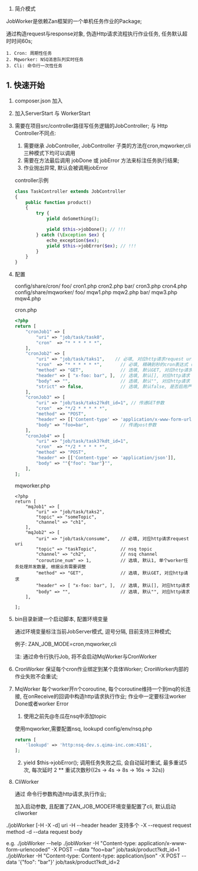 
1. 简介模式

JobWorker是依赖Zan框架的一个单机任务作业的Package;

通过构造request与response对象, 伪造Http请求流程执行作业任务, 任务默认超时时间60s;

    1. Cron: 周期性任务
    2. Mqworker: NSQ消息队列实时任务
    3. Cli: 命令行一次性任务



## 1. 快速开始

1. composer.json 加入

2. 加入ServerStart 与 WorkerStart

3. 需要在项目src/controller路径写任务逻辑的JobController;
    与 Http Controller不同点:
    1. 需要继承 JobController, JobController 子类的方法在cron,mqworker,cli三种模式下均可以调用
    2. 需要在方法最后调用 jobDone 或 jobError 方法来标注任务执行结果;
    3. 作业抛出异常, 默认会被调用jobError

    controller示例

    ```php
    class TaskController extends JobController
    {
        public function product()
        {
            try {
                yield doSomething();

                yield $this->jobDone(); // !!!
            } catch (\Exception $ex) {
                echo_exception($ex);
                yield $this->jobError($ex); // !!!
            }
        }
    }
    ```

4. 配置

    config/share/cron/
        foo/
            cron1.php
            cron2.php
        bar/
            cron3.php
            cron4.php
    config/share/mqworker/
        foo/
            mqw1.php
            mqw2.php
        bar/
            mqw3.php
            mqw4.php

    cron.php

    ~~~php
    <?php
    return [
        "cronJob1" => [
            "uri" => "job/task/task0",
            "cron"  => "* * * * * *",
        ],
        "cronJob2" => [
            "uri" => "job/task/taks1",    // 必填, 对应http请求request uri
            "cron"  => "* * * * * *",       // 必填, 精确到秒的cron表达式 (秒 分 时 天 月 周)
            "method" => "GET",              // 选填, 默认GET, 对应http请求
            "header" => [ "x-foo: bar", ],  // 选填, 默认[], 对应http请求
            "body" => "",                   // 选填, 默认"", 对应http请求
            "strict" => false,              // 选填, 默认false, 是否启用严格模式, 严格模式会对服务重启等原因错过的任务进行补偿执行
        ],
        "cronJob3" => [
            "uri" => "job/task/taks2?kdt_id=1", // 传递GET参数
            "cron"  => "*/2 * * * * *",
            "method" => "POST",
            "header" => [['Content-type' => 'application/x-www-form-urlencoded']],
            "body" => "foo=bar",            // 传递post参数
        ],
        "cronJob4" => [
            "uri" => "job/task/task3?kdt_id=1",
            "cron"  => "*/2 * * * * *",
            "method" => "POST",
            "header" => [['Content-type' => 'application/json']],
            "body" => ""{"foo": "bar"}"",
        ],
    ];
    ~~~

    mqworker.php
    ~~~
    <?php
    return [
        "mqJob1" => [
            "uri" => "job/task/taks2",
            "topic" => "someTopic",
            "channel" => "ch1",
        ],
        "mqJob2" => [
            "uri" => "job/task/consume",    // 必填, 对应http请求request uri
            "topic" => "taskTopic",         // nsq topic
            "channel" => "ch2",             // nsq channel
            "coroutine_num" => 1,           // 选填, 默认1, 单个worker任务处理并发数量, 根据业务需要调整
            "method" => "GET",              // 选填, 默认GET, 对应http请求
            "header" => [ "x-foo: bar", ],  // 选填, 默认[], 对应http请求
            "body" => "",                   // 选填, 默认"", 对应http请求
        ],

    ];
    ~~~


5. bin目录新建一个启动脚本, 配置环境变量

    通过环境变量标注当前JobServer模式, 逗号分隔, 目前支持三种模式;

    例子:
        ZAN_JOB_MODE=cron,mqworker,cli

    注: 通过命令行执行Job, 将不会启动MqWorker与CronWorker







3. CronWorker
    保证每个cron作业绑定到某个具体Worker;
    CronWorker内部的作业失败不会重试;

4. MqWorker
    每个worker开n个coroutine, 每个coroutine维持一个到mq的长连接, 在onReceive的回调中构造http请求执行作业;
    作业中一定要标注worker Done或者worker Error

    1. 使用之前先@冬瓜在nsq中添加topic

    使用mqworker,需要配置nsq, lookupd
    config/env/nsq.php
    ~~~php
    return [
        'lookupd' => 'http:nsq-dev.s.qima-inc.com:4161',
    ];
    ~~~

    2. yield $this->jobError(); 调用任务失败之后, 会自动延时重试, 最多重试5次, 每次延时 2 ** 重试次数秒((2s -> 4s -> 8s -> 16s -> 32s))


5. CliWorker

    通过 命令行参数构造http请求,执行作业;

    加入启动参数, 且配置了ZAN_JOB_MODE环境变量配置了cli, 默认启动cliworker

./jobWorker [-H -X -d] uri
-H --header     header 支持多个
-X --request    request method
-d --data       request body

e.g.
./jobWorker --help
./jobWorker -H "Content-type: application/x-www-form-urlencoded" -X POST --data "foo=bar" job/task/product?kdt_id=1
./jobWorker -H "Content-type: Content-type: application/json" -X POST --data '{"foo": "bar"}' job/task/product?kdt_id=2
